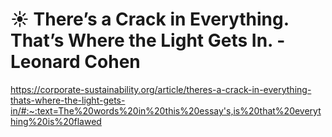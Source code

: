# ☀️ There’s a Crack in Everything. That’s Where the Light Gets In. - Leonard Cohen
https://corporate-sustainability.org/article/theres-a-crack-in-everything-thats-where-the-light-gets-in/#:~:text=The%20words%20in%20this%20essay's,is%20that%20everything%20is%20flawed